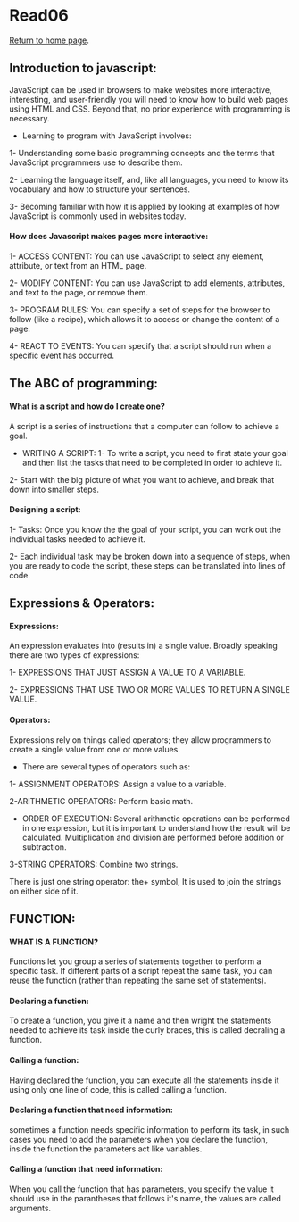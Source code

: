 # Read06 

[Return to home page](https://momansi96.github.io/reading-notes/).

## Introduction to javascript: 

JavaScript can be used in browsers to make websites more interactive, interesting, and user-friendly you will need to know how to build web pages using HTML and CSS. Beyond that, no prior experience with programming is necessary. 

- Learning to program with JavaScript involves: 

1- Understanding some basic programming concepts and the terms that JavaScript programmers use to describe them. 

2- Learning the language itself, and, like all languages, you need to know its vocabulary and how to structure your sentences. 

3- Becoming familiar with how it is applied by looking at examples of how JavaScript is commonly used in websites today. 

#### How does Javascript makes pages more interactive: 

1- ACCESS CONTENT: You can use JavaScript to select any element, attribute, or text from an HTML page. 

2- MODIFY CONTENT: You can use JavaScript to add elements, attributes, and text to the page, or remove them. 

3- PROGRAM RULES: You can specify a set of steps for the browser to follow (like a recipe), which allows it to access or change the content of a page.

4- REACT TO EVENTS: You can specify that a script should run when a specific event has occurred. 


## The ABC of programming: 

#### What is a script and how do I create one? 

A script is a series of instructions that a computer can follow to achieve a goal. 

- WRITING A SCRIPT: 
 1- To write a script, you need to first state your goal and then list the tasks that need to be completed in order to achieve it. 

 2- Start with the big picture of what you want to achieve, and break that down into smaller steps.


#### Designing a script: 

1- Tasks: 
Once you know the the goal of your script, you can work out the individual tasks needed to achieve it. 

2- Each individual task may be broken down into a sequence of steps, when you are ready to code the script, these steps can be translated into lines of code. 


## Expressions & Operators: 


#### Expressions: 

An expression evaluates into (results in) a single value. Broadly speaking there are two types of expressions: 

1- EXPRESSIONS THAT JUST ASSIGN A VALUE TO A VARIABLE. 

2- EXPRESSIONS THAT USE TWO OR MORE VALUES TO RETURN A
SINGLE VALUE. 

#### Operators: 

Expressions rely on things called operators; they allow programmers to create a single value from one or more values. 

- There are several types of operators such as: 

1- ASSIGNMENT OPERATORS: Assign a value to a variable.

2-ARITHMETIC OPERATORS: Perform basic math.

 - ORDER OF EXECUTION:  Several arithmetic operations can be performed in one expression, but it is important to understand how the result will be calculated. Multiplication and division are performed before addition or subtraction.

3-STRING OPERATORS: Combine two strings. 

There is just one string operator: the+ symbol, It is used to join the strings on either side of it. 


## FUNCTION: 


#### WHAT IS A FUNCTION? 

Functions let you group a series of statements together to perform a specific task. If different parts of a script repeat the same task, you can reuse the function (rather than repeating the same set of statements). 

#### Declaring a function: 

To create a function, you give it a name and then wright the statements needed to achieve its task inside the curly braces, this is called decraling a function. 

#### Calling a function: 

Having declared the function, you can execute all the statements inside it using only one line of code, this is called calling a function. 

#### Declaring a function that need information: 

sometimes a function needs specific information to perform its task, in such cases you need to add the parameters when you declare the function, inside the function the parameters act like variables. 

#### Calling a function that need information:

When you call the function that has parameters, you specify the value it should use in the parantheses that follows it's name, the values are called arguments. 





